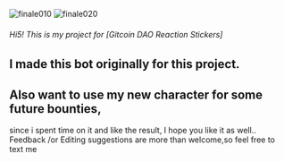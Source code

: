 ![finale010](https://user-images.githubusercontent.com/83480661/151657314-07d50d4b-37a7-4a7c-80f0-e8201e9a6611.png)
![finale020](https://user-images.githubusercontent.com/83480661/151657313-5d82f181-25aa-4bc1-b5a3-5cfa6e5d5b76.png)


###### Hi5! This is my project for [Gitcoin DAO Reaction Stickers] 
## I made this bot originally for this project. 
## Also want to use my new character for some future bounties,

since i spent time on it and like the result, I hope you like it as well.. 
Feedback /or Editing suggestions are more than welcome,so feel free to text me
